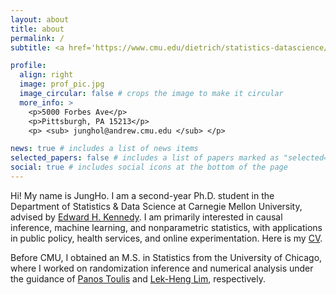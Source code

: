 ```yaml
---
layout: about
title: about
permalink: /
subtitle: <a href='https://www.cmu.edu/dietrich/statistics-datascience/index.html'>Department of Statistics & Data Science, Carnegie Mellon University</a>.

profile:
  align: right
  image: prof_pic.jpg
  image_circular: false # crops the image to make it circular
  more_info: >
    <p>5000 Forbes Ave</p>
    <p>Pittsburgh, PA 15213</p>
    <p> <sub> junghol@andrew.cmu.edu </sub> </p>

news: true # includes a list of news items
selected_papers: false # includes a list of papers marked as "selected={true}"
social: true # includes social icons at the bottom of the page
---
```


Hi! My name is JungHo. I am a second-year Ph.D. student in the Department of Statistics & Data Science at Carnegie Mellon University, advised by [Edward H. Kennedy](https://www.ehkennedy.com/). I am primarily interested in causal inference, machine learning, and nonparametric statistics, with applications in public policy, health services, and online experimentation. Here is my [CV](https://drive.google.com/file/d/14GinuJRDHs1h_3keKMn3NXUj9AiTL6Nw/view?usp=sharing).

Before CMU, I obtained an M.S. in Statistics from the University of Chicago, where I worked on randomization inference and numerical analysis under the guidance of [Panos Toulis](https://www.ptoulis.com/) and [Lek-Heng Lim](https://www.stat.uchicago.edu/~lekheng/), respectively.
